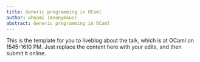 ```yaml
---
title: Generic programming in OCaml
author: whoami (Anonymous)
abstract: Generic programming in OCaml
---
```


This is the template for you to liveblog about the talk,
which is at OCaml on 1545-1610 PM.  Just replace the content here
with your edits, and then submit it online.
